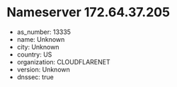 # Nameserver 172.64.37.205

* as_number: 13335
* name: Unknown
* city: Unknown
* country: US
* organization: CLOUDFLARENET
* version: Unknown
* dnssec: true
